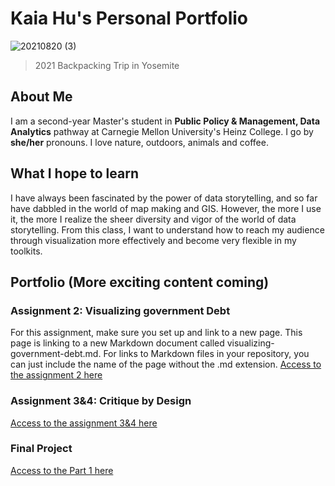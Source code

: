 # Kaia Hu's Personal Portfolio
![20210820 (3)](https://github.com/user-attachments/assets/e6c66bd1-82c0-434a-bd9d-5d6b92718bd8)
> 2021 Backpacking Trip in Yosemite

## About Me
I am a second-year Master's student in **Public Policy & Management, Data Analytics** pathway at Carnegie Mellon University's Heinz College. I go by **she/her** pronouns. I love nature, outdoors, animals and coffee. 
## What I hope to learn
I have always been fascinated by the power of data storytelling, and so far have dabbled in the world of map making and GIS. However, the more I use it, the more I realize the sheer diversity and vigor of the world of data storytelling. From this class, I want to understand how to reach my audience through visualization more effectively and become very flexible in my toolkits. 
## Portfolio (More exciting content coming)
### Assignment 2: Visualizing government Debt
For this assignment, make sure you set up and link to a new page. This page is linking to a new Markdown document called visualizing-government-debt.md. For links to Markdown files in your repository, you can just include the name of the page without the .md extension.
[Access to the assignment 2 here](/dataviz2.md)

### Assignment 3&4: Critique by Design
[Access to the assignment 3&4 here](/Assignment_3_4.md)

### Final Project
[Access to the Part 1 here](/final_project_Kaia_pt1.md)
